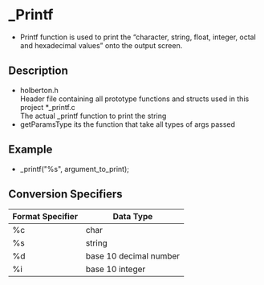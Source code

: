 # _Printf
* Printf function is used to print the “character, string, float, integer, octal and hexadecimal values” onto the output screen.
## Description
* holberton.h	
Header file containing all prototype functions and structs used in this project
*_printf.c	
The actual _printf function to print the string
* getParamsType
its the function that take all types of args passed
## Example
* _printf("%s", argument_to_print);
## Conversion Specifiers
| Format Specifier | Data Type |
| ---------------- | --------- |
| %c | char |
| %s | string |
| %d | base 10 decimal number |
| %i | base 10 integer |
